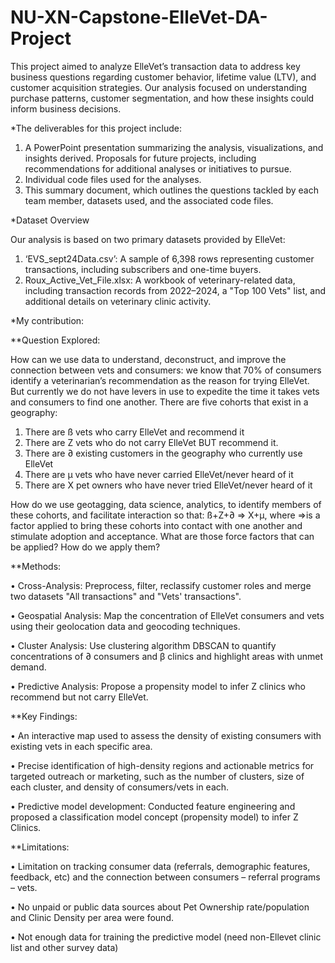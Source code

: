 # NU-XN-Capstone-ElleVet-DA-Project
This project aimed to analyze ElleVet’s transaction data to address key business questions regarding customer behavior, lifetime value (LTV), and customer acquisition strategies. Our analysis focused on understanding purchase patterns, customer segmentation, and how these insights could inform business decisions.

*The deliverables for this project include:
1.	A PowerPoint presentation summarizing the analysis, visualizations, and insights derived. Proposals for future projects, including recommendations for additional analyses or initiatives to pursue.
2.	Individual code files used for the analyses. 
3.	This summary document, which outlines the questions tackled by each team member, datasets used, and the associated code files.
   
*Dataset Overview

Our analysis is based on two primary datasets provided by ElleVet:
1.	‘EVS_sept24Data.csv’:
A sample of 6,398 rows representing customer transactions, including subscribers and one-time buyers.
2.	Roux_Active_Vet_File.xlsx:
A workbook of veterinary-related data, including transaction records from 2022–2024, a "Top 100 Vets" list, and additional details on veterinary clinic activity.

*My contribution:

**Question Explored:

How can we use data to understand, deconstruct, and improve the connection between vets and consumers: we know that 70% of consumers identify a veterinarian’s recommendation as the reason for trying ElleVet. But currently we do not have levers in use to expedite the time it takes vets and consumers to find one another. There are five cohorts that exist in a geography:

1. There are ß vets who carry ElleVet and recommend it
2. There are Z vets who do not carry ElleVet BUT recommend it.
3. There are ∂ existing customers in the geography who currently use ElleVet
4. There are µ vets who have never carried ElleVet/never heard of it
5. There are X pet owners who have never tried ElleVet/never heard of it
   
How do we use geotagging, data science, analytics, to identify members of these cohorts, and facilitate interaction so that: ß+Z+∂ => X+µ, where =>is a factor applied to bring these cohorts into contact with one another and stimulate adoption and acceptance. What are those force factors that can be applied? How do we apply them?

**Methods:

•	Cross-Analysis: Preprocess, filter, reclassify customer roles and merge two datasets "All transactions" and "Vets' transactions".

•	Geospatial Analysis: Map the concentration of ElleVet consumers and vets using their geolocation data and geocoding techniques.

•	Cluster Analysis: Use clustering algorithm DBSCAN to quantify concentrations of ∂ consumers and β clinics and highlight areas with unmet demand.

•	Predictive Analysis: Propose a propensity model to infer Z clinics who recommend but not carry ElleVet.

**Key Findings:

•	An interactive map used to assess the density of existing consumers with existing vets in each specific area.

•	Precise identification of high-density regions and actionable metrics for targeted outreach or marketing, such as the number of clusters, size of each cluster, and density of consumers/vets in each.

•	Predictive model development: Conducted feature engineering and proposed a classification model concept (propensity model) to infer Z Clinics.

**Limitations:

•	Limitation on tracking consumer data (referrals, demographic features, feedback, etc) and the connection between consumers – referral programs – vets.

•	No unpaid or public data sources about Pet Ownership rate/population and Clinic Density per area were found.

•	Not enough data for training the predictive model (need non-Ellevet clinic list and other survey data)
